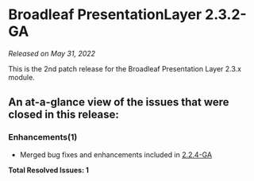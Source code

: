 # Broadleaf PresentationLayer 2.3.2-GA

_Released on May 31, 2022_

This is the 2nd patch release for the Broadleaf Presentation Layer 2.3.x module.

## An at-a-glance view of the issues that were closed in this release:

### Enhancements(1)
- Merged bug fixes and enhancements included in [2.2.4-GA](https://www.broadleafcommerce.com/docs/presentationlayer/2.2/release-notes/2.2.4-ga)


**Total Resolved Issues: 1**
